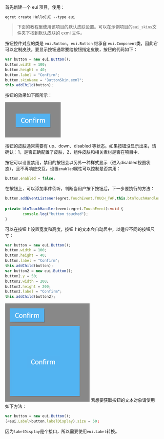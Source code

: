 首先新建一个 eui 项目，使用：
```
egret create HelloEUI --type eui
```
> 下面的教程里使用该项目的默认皮肤设置。可以在示例项目的`eui_skins`文件夹下找到默认皮肤的 exml 文件。

按钮控件对应的类是 `eui.Button`。`eui.Button` 继承自 `eui.Component`类，因此它可以定制皮肤。要显示按钮通常要给按钮指定皮肤，按钮的代码如下：

```  TypeScript
var button = new eui.Button();
button.width = 100;
button.height = 40;
button.label = "Confirm";
button.skinName = "ButtonSkin.exml";
this.addChild(button);
```

按钮的效果如下图所示：

![](56015038cc6aa.png)

按钮的皮肤通常需要有 up、down、disabled 等状态。如果按钮没显示出来，请确认：1，是否正确配置了皮肤，2，组件皮肤和相关素材是否在项目中.

按钮可以设置禁用，禁用的按钮会以另外一种样式显示（进入disabled视图状态），且不再响应交互，设置`enabled`属性可以控制是否禁用：

```  TypeScript
button.enabled = false;
```

在按钮上，可以添加事件侦听，判断当用户按下按钮后，下一步要执行的方法：

```  TypeScript
button.addEventListener(egret.TouchEvent.TOUCH_TAP,this.btnTouchHandler,this);

private btnTouchHandler(event:egret.TouchEvent):void {
        console.log("button touched");
}
```
可以在按钮上设置宽度和高度，按钮上的文本会自动居中，以适应不同的按钮尺寸：
```  TypeScript
var button = new eui.Button();
button.width = 100;
button.height = 40;
button.label = "Confirm";
this.addChild(button);
var button2 = new eui.Button();
button2.y = 50;
button2.width = 200;
button2.height = 200;
button2.label = "Confirm";
this.addChild(button2);
```  
![](5601505dd01d5.png)
若想要获取按钮的文本对象请使用如下方法：
``` TypeScript
var button = new eui.Button();
(<eui.Label>button.labelDisplay).size = 50；
```
因为`labelDisplay`是个接口，所以需要使用`eui.Label`转换。


